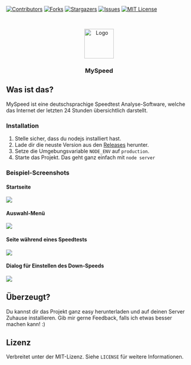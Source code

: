 [![Contributors][contributors-shield]][contributors-url]
[![Forks][forks-shield]][forks-url]
[![Stargazers][stars-shield]][stars-url]
[![Issues][issues-shield]][issues-url]
[![MIT License][license-shield]][license-url]

<br />
<p align="center">
  <a href="https://github.com/gnmyt/myspeed">
    <img src="https://i.imgur.com/aCmA6rH.png" alt="Logo" width="80" height="80">
  </a>
</p>
<h3 align="center">MySpeed</h3>

## Was ist das?

MySpeed ist eine deutschsprachige Speedtest Analyse-Software, welche das Internet der letzten 24 Stunden übersichtlich
darstellt.

### Installation

1. Stelle sicher, dass du nodejs installiert hast.
2. Lade dir die neuste Version aus den [Releases](https://github.com/gnmyt/myspeed/releases/latest) herunter.
3. Setze die Umgebungsvariable `NODE_ENV` auf `production`.
4. Starte das Projekt. Das geht ganz einfach mit `node server`

### Beispiel-Screenshots

#### Startseite

<img src="https://i.imgur.com/vYWe5RJ.png">

#### Auswahl-Menü

<img src="https://i.imgur.com/vRhBYD2.png">

#### Seite während eines Speedtests

<img src="https://i.imgur.com/V7E3xH9.png">

#### Dialog für Einstellen des Down-Speeds

<img src="https://i.imgur.com/Pxw42b8.png">

## Überzeugt?

Du kannst dir das Projekt ganz easy herunterladen und auf deinen Server Zuhause installieren. Gib mir gerne Feedback,
falls ich etwas besser machen kann! :)

## Lizenz

Verbreitet unter der MIT-Lizenz. Siehe `LICENSE` für weitere Informationen.

[contributors-shield]: https://img.shields.io/github/contributors/gnmyt/myspeed.svg?style=for-the-badge

[contributors-url]: https://github.com/gnmyt/myspeed/graphs/contributors

[forks-shield]: https://img.shields.io/github/forks/gnmyt/myspeed.svg?style=for-the-badge

[forks-url]: https://github.com/gnmyt/myspeed/network/members

[stars-shield]: https://img.shields.io/github/stars/gnmyt/myspeed.svg?style=for-the-badge

[stars-url]: https://github.com/gnmyt/myspeed/stargazers

[issues-shield]: https://img.shields.io/github/issues/gnmyt/myspeed.svg?style=for-the-badge

[issues-url]: https://github.com/gnmyt/myspeed/issues

[license-shield]: https://img.shields.io/github/license/gnmyt/myspeed.svg?style=for-the-badge

[license-url]: https://github.com/gnmyt/myspeed/blob/master/LICENSE